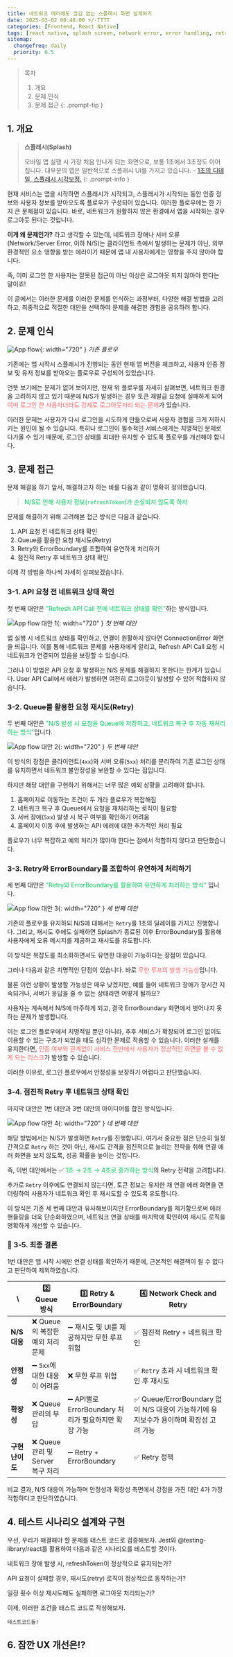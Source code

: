 ```yaml
---
title: 네트워크 에러에도 끊김 없는 스플래시 화면 설계하기
date: 2025-03-02 00:48:00 +/-TTTT
categories: [Frontend, React Native]
tags: [react native, splash screen, network error, error handling, retry mechanism, error boundary, tanstack query, ux improvement]
sitemap:
  changefreq: daily
  priority: 0.5
---
```


> 목차
> 1. 개요
> 2. 문제 인식
> 3. 문제 접근
{: .prompt-tip }

## 1. 개요

> **스플래시(Splash)**
>
> 모바일 앱 실행 시 가장 처음 만나게 되는 화면으로, 보통 1초에서 3초정도 이어집니다. 대부분의 앱은 일반적으로 스플래시 UI를 가지고 있습니다. - [1초의 디테일, 스플래시 시각보정.](https://brunch.co.kr/@shaun/60)
{: .prompt-info }

현재 서비스는 앱을 시작하면 스플래시가 시작되고, 스플래시가 시작되는 동안 인증 정보와 사용자 정보를 받아오도록 플로우가 구성되어 있습니다. 이러한 플로우에는 한 가지 큰 문제점이 있습니다. 바로, 네트워크가 원활하지 않은 환경에서 앱을 시작하는 경우 로그아웃 된다는 것입니다.

**이게 왜 문제인가?** 라고 생각할 수 있는데, 네트워크 장애나 서버 오류(Network/Server Error, 이하 N/S)는 클라이언트 측에서 발생하는 문제가 아닌, 외부 환경적인 요소 영향을 받는 에러이기 때문에 앱 내 사용자에게는 영향을 주지 않아야 합니다.

즉, 이미 로그인 한 사용자는 잘못된 접근이 아닌 이상은 로그아웃 되지 않아야 한다는 말이죠!

이 글에서는 이러한 문제를 이러한 문제를 인식하는 과정부터, 다양한 해결 방법을 고려하고, 최종적으로 적절한 대안을 선택하여 문제를 해결한 경험을 공유하려 합니다.

## 2. 문제 인식

![App flow](assets/img/writing/15/app_flow.png){: width="720" }
_기존 플로우_

기존에는 앱 시작시 스플래시가 진행되는 동안 현재 앱 버전을 체크하고, 사용자 인증 정보 및 유저 정보를 받아오는 플로우로 구성되어 있었습니다.

언뜻 보기에는 문제가 없어 보이지만, 현재 위 플로우를 자세히 살펴보면, 네트워크 환경을 고려하지 않고 있기 때문에 N/S가 발생하는 경우 토큰 재발급 요청에 실패하게 되어 <span style="color: #FF6262;">이미 로그인 한 사용자더라도 강제로 로그아웃처리 되는 문제</span>가 있습니다.

이러한 문제는 사용자가 다시 로그인을 시도하게 만듦으로써 사용자 경험을 크게 저하시키는 원인이 될 수 있습니다. 특히나 로그인이 필수적인 서비스에게는 치명적인 문제로 다가올 수 있기 때문에, 로그인 상태를 최대한 유지할 수 있도록 플로우를 개선해야 합니다.

## 3. 문제 접근

문제 해결을 하기 앞서, 해결하고자 하는 바를 다음과 같이 명확히 정의했습니다.

> <span style="color: #00CA5B;">N/S로 인해 사용자 정보(`refreshToken`)가 손실되지 않도록 하자</span>

문제를 해결하기 위해 고려해본 접근 방식은 다음과 같습니다.

1. API 요청 전 네트워크 상태 확인
2. Queue를 활용한 요청 재시도(Retry)
3. Retry와 ErrorBoundary를 조합하여 유연하게 처리하기
4. 점진적 Retry 후 네트워크 상태 확인

이제 각 방법을 하나씩 자세히 살펴보겠습니다.

### 3-1. API 요청 전 네트워크 상태 확인

첫 번째 대안은 <span style="color: #00CA5B;">"Refresh API Call 전에 네트워크 상태를 확인"</span>하는 방식입니다.

![App flow 대안 1](assets/img/writing/15/app_flow_alternative1.png){: width="720" }
_첫 번째 대안_

앱 실행 시 네트워크 상태를 확인하고, 연결이 원활하지 않다면 ConnectionError 화면을 띄웁니다. 이를 통해 네트워크 문제를 사용자에게 알리고, Refresh API Call 요청 시 네트워크가 연결되어 있음을 보장할 수 있습니다.

그러나 이 방법은 API 요청 후 발생하는 N/S 문제를 해결하지 못한다는 한계가 있습니다. User API Call에서 에러가 발생하면 여전히 로그아웃이 발생할 수 있어 적합하지 않습니다.

### 3-2. Queue를 활용한 요청 재시도(Retry)

두 번째 대안은 <span style="color: #00CA5B;">"N/S 발생 시 요청을 Queue에 저장하고, 네트워크 복구 후 자동 재처리하는 방식"</span>입니다.

![App flow 대안 2](assets/img/writing/15/app_flow_alternative2.png){: width="720" }
_두 번째 대안_

이 방식의 장점은 클라이언트(`4xx`)와 서버 오류(`5xx`) 처리를 분리하여 기존 로그인 상태를 유지하면서 네트워크 불안정성을 보완할 수 있다는 점입니다.

하지만 해당 대안을 구현하기 위해서는 너무 많은 예외 상황을 고려해야 합니다.

1. 홈페이지로 이동하는 조건이 두 개라 플로우가 복잡해짐
2. 네트워크 복구 후 Queue에서 요청을 재처리하는 로직이 필요함
3. 서버 장애(`5xx`) 발생 시 복구 여부를 확인하기 어려움
4. 홈페이지 이동 후에 발생하는 API 에러에 대한 추가적인 처리 필요

플로우가 너무 복잡하고 예외 처리가 많아야 한다는 점에서 적합하지 않다고 판단했습니다.

### 3-3. Retry와 ErrorBoundary를 조합하여 유연하게 처리하기

세 번째 대안은 <span style="color: #00CA5B;">"Retry와 ErrorBoundary를 활용하여 유연하게 처리하는 방식"</span> 입니다.

![App flow 대안 3](assets/img/writing/15/app_flow_alternative3.png){: width="720" }
_세 번째 대안_

기존의 플로우를 유지하되 N/S에 대해서는 `Retry`를 1초의 딜레이를 가지고 진행합니다. 그리고, 재시도 후에도 실패하면 Splash가 종료된 이후 ErrorBoundary를 활용해 사용자에게 오류 메시지를 제공하고 재시도를 유도합니다.

이 방식은 복잡도를 최소화하면서도 유연한 대응이 가능하다는 장점이 있습니다.

그러나 다음과 같은 치명적인 단점이 있습니다. 바로 <span style="color: #FF6262;">무한 루프의 발생 가능성</span>입니다.

물론 이런 상황이 발생할 가능성은 매우 낮겠지만, 예를 들어 네트워크 장애가 장시간 지속되거나, 서버가 응답을 줄 수 없는 상태라면 어떻게 될까요?

사용자는 계속해서 N/S에 마주하게 되고, 결국 ErrorBoundary 화면에서 벗어나지 못하는 문제가 발생합니다.

이는 로그인 플로우에서 치명적일 뿐만 아니라, 추후 서비스가 확장되어 로그인 없이도 이용할 수 있는 구조가 되었을 때도 심각한 문제로 작용할 수 있습니다. 이러한 설계를 유지한다면, <span style="color: #FF6262;">인증 여부와 관계없이 서비스 전반에서 사용자가 정상적인 화면을 볼 수 없게 되는 리스크</span>가 발생할 수 있습니다.

이러한 이유로, 로그인 플로우에서 안정성을 보장하기 어렵다고 판단했습니다.

### 3-4. 점진적 Retry 후 네트워크 상태 확인

마지막 대안은 1번 대안과 3번 대안의 아이디어를 합친 방식입니다.

![App flow 대안 4](assets/img/writing/15/app_flow_alternative4.png){: width="720" }
_네 번째 대안_

해당 방법에서는 N/S가 발생하면 `Retry`를 진행합니다. 여기서 중요한 점은 단순히 일정 간격으로 `Retry` 하는 것이 아닌, 재시도 간격을 점진적으로 늘리는 전략을 취해 연결 에러 화면을 보지 않도록, 성공 확률을 높이는 것입니다. 

즉, 이번 대안에서는 ✅ <span style="color: #00CA5B;">1초 → 2초 → 4초로 증가하는 방식</span>의 Retry 전략을 고려합니다.

추가로 `Retry` 이후에도 연결되지 않는다면, 토큰 정보는 유지한 채 연결 에러 화면을 렌더링하여 사용자가 네트워크 확인 후 재시도할 수 있도록 유도합니다.

이 방식은 기존 세 번째 대안과 유사해보이지만 ErrorBoundary를 제거함으로써 에러 핸들링을 더욱 단순화하였으며, 네트워크 연결 상태를 마지막에 확인하여 재시도 로직을 명확하게 개선할 수 있습니다.

### 🚀 3-5. 최종 결론

1번 대안은 앱 시작 시에만 연결 상태를 확인하기 때문에, 근본적인 해결책이 될 수 없다고 판단하여 제외하였습니다.

| \            | 2️⃣ Queue 방식 | 3️⃣ Retry & ErrorBoundary | 4️⃣ Network Check and Retry |
|---------------------------|---------------|---------------------------|------------------------------|
| **N/S 대응**  | ❌ Queue의 복잡한 예외 처리 문제 | ➖ 재시도 및 UI를 제공하지만 무한 루프 위험 | ✅ 점진적 Retry + 네트워크 확인 |
| **안정성**     | ➖ `5xx`에 대한 대응이 어려움  | ❌ 무한 루프 위험 | ✅ `Retry` 초과 시 네트워크 확인 후 재시도 |
| **확장성**     | ❌ Queue 관리의 부담 | ➖ API별로 ErrorBoundary 처리가 필요하지만 확장 가능 | ✅ Queue/ErrorBoundary 없이 N/S 대응이 가능하기에 유지보수가 용이하며 확장성 고려 가능 |
| **구현 난이도** | ❌ Queue 관리 및 Server 복구 처리 | ➖ Retry + ErrorBoundary | ✅ Retry 정책 |

비교 결과, N/S 대응이 가능하며 안정성과 확장성 측면에서 강점을 가진 대안 4가 가장 적합하다고 판단하였습니다.

## 4. 테스트 시나리오 설계와 구현

우선, 우리가 해결해야 할 문제를 테스트 코드로 검증해보자. Jest와 @testing-library/react를 활용하여 다음과 같은 시나리오를 테스트할 것이다.

네트워크 장애 발생 시, refreshToken이 정상적으로 유지되는가?

API 요청이 실패할 경우, 재시도(retry) 로직이 정상적으로 동작하는가?

일정 횟수 이상 재시도해도 실패하면 로그아웃 처리되는가?

이제, 이러한 조건을 테스트 코드로 작성해보자.

```
테스트코드들!
```

## 6. 잠깐 UX 개선은!?